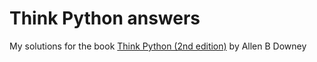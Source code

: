 # Think Python answers
My solutions for the book [Think Python (2nd edition)](https://greenteapress.com/wp/think-python-2e/) by Allen B Downey
